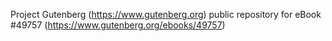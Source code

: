 Project Gutenberg (https://www.gutenberg.org) public repository for eBook #49757 (https://www.gutenberg.org/ebooks/49757)

